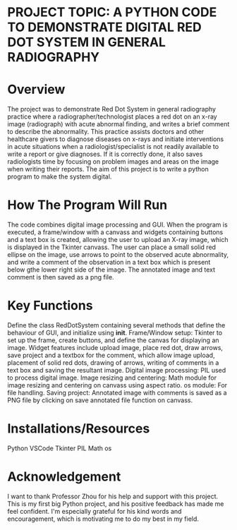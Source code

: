 # PROJECT TOPIC: A PYTHON CODE TO DEMONSTRATE DIGITAL RED DOT SYSTEM IN GENERAL RADIOGRAPHY

# Overview
The project was to demonstrate Red Dot System in general radiography practice where a radiographer/technologist places a red dot on an x-ray image (radiograph) with acute abnormal finding, and writes a brief comment to describe  the abnormality. This practice assists doctors and other healthcare givers to diagnose diseases on x-rays and initiate interventions in acute situations when a radiologist/specialist is not readily available to write a report or give diagnoses. If it is correctly done, it also saves radiologists time by focusing on problem images and areas on the image when writing their reports. 
The aim of this project is to write a python program to make the system digital. 

# How The Program Will Run
The code combines digital image processing and GUI. When the program is executed, a frame/window with a canvass and widgets containing buttons and a text box is created, allowing the user to upload an X-ray image, which is displayed in the Tkinter canvass. The user can place a small solid red ellipse on the image, use arrows to point to the observed acute abnormality, and write a comment of the observation in a text box which is present below gthe lower right side of the image. The annotated image and text comment is then saved as a png file.

# Key Functions
Define the class RedDotSystem containing several methods that define the behaviour of GUI, and initialize using __init__. 
Frame/Window setup: Tkinter to set up the frame, create buttons, and define the canvas for displaying an image.
Widget features include upload image, place red dot, draw arrows, save project and a textbox for the comment, which allow image upload, placement of solid red dots, drawing of arrows, writing of comments in a text box and saving the resultant image.
Digital image processing: PIL used to process digital image.
Image resizing and centering: Math module for image resizing and centering on canvass using aspect ratio. 
os module: For file handling.
Saving project: Annotated image with comments is saved as a PNG file by clicking on save annotated file function on canvass.

# Installations/Resources
Python VSCode
Tkinter
PIL
Math
os

# Acknowledgement
I want to thank Professor Zhou for his help and support with this project. This is my first big Python project, and his positive feedback has made me feel confident. I'm especially grateful for his kind words and encouragement, which is motivating me to do my best in my field.
